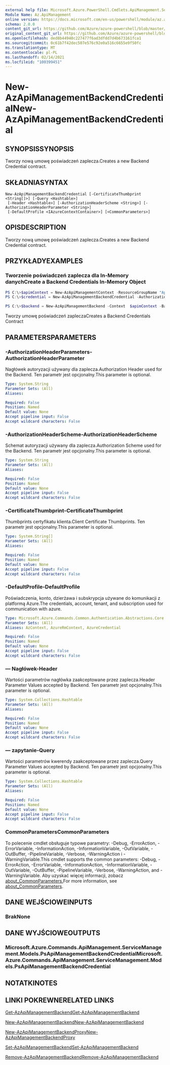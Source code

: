 ```yaml
---
external help file: Microsoft.Azure.PowerShell.Cmdlets.ApiManagement.ServiceManagement.dll-Help.xml
Module Name: Az.ApiManagement
online version: https://docs.microsoft.com/en-us/powershell/module/az.apimanagement/new-azapimanagementbackendcredential
schema: 2.0.0
content_git_url: https://github.com/Azure/azure-powershell/blob/master/src/ApiManagement/ApiManagement/help/New-AzApiManagementBackendCredential.md
original_content_git_url: https://github.com/Azure/azure-powershell/blob/master/src/ApiManagement/ApiManagement/help/New-AzApiManagementBackendCredential.md
ms.openlocfilehash: ded8b44940c227477f6ad3dfdd7d4b673161fca1
ms.sourcegitcommit: 0c61b7f42dec507e576c92e0a516c6655e9f50fc
ms.translationtype: MT
ms.contentlocale: pl-PL
ms.lasthandoff: 02/14/2021
ms.locfileid: "100399451"
---
```

# <span data-ttu-id="ea133-101">New-AzApiManagementBackendCredential</span><span class="sxs-lookup"><span data-stu-id="ea133-101">New-AzApiManagementBackendCredential</span></span>

## <span data-ttu-id="ea133-102">SYNOPSIS</span><span class="sxs-lookup"><span data-stu-id="ea133-102">SYNOPSIS</span></span>
<span data-ttu-id="ea133-103">Tworzy nową umowę poświadczeń zaplecza.</span><span class="sxs-lookup"><span data-stu-id="ea133-103">Creates a new Backend Credential contract.</span></span>

## <span data-ttu-id="ea133-104">SKŁADNIA</span><span class="sxs-lookup"><span data-stu-id="ea133-104">SYNTAX</span></span>

```
New-AzApiManagementBackendCredential [-CertificateThumbprint <String[]>] [-Query <Hashtable>]
 [-Header <Hashtable>] [-AuthorizationHeaderScheme <String>] [-AuthorizationHeaderParameter <String>]
 [-DefaultProfile <IAzureContextContainer>] [<CommonParameters>]
```

## <span data-ttu-id="ea133-105">OPIS</span><span class="sxs-lookup"><span data-stu-id="ea133-105">DESCRIPTION</span></span>
<span data-ttu-id="ea133-106">Tworzy nową umowę poświadczeń zaplecza.</span><span class="sxs-lookup"><span data-stu-id="ea133-106">Creates a new Backend Credential contract.</span></span>

## <span data-ttu-id="ea133-107">PRZYKŁADY</span><span class="sxs-lookup"><span data-stu-id="ea133-107">EXAMPLES</span></span>

### <span data-ttu-id="ea133-108">Tworzenie poświadczeń zaplecza dla In-Memory danych</span><span class="sxs-lookup"><span data-stu-id="ea133-108">Create a Backend Credentials In-Memory Object</span></span>
```powershell
PS C:\>$apimContext = New-AzApiManagementContext -ResourceGroupName "Api-Default-WestUS" -ServiceName "contoso"
PS C:\>$credential = New-AzApiManagementBackendCredential -AuthorizationHeaderScheme basic -AuthorizationHeaderParameter opensesame -Query @{"sv" = @('xx', 'bb'); "sr" = @('cc')} -Header @{"x-my-1" = @('val1', 'val2')}

PS C:\>$backend = New-AzApiManagementBackend -Context  $apimContext -BackendId 123 -Url 'https://contoso.com/awesomeapi' -Protocol http -Title "first backend" -SkipCertificateChainValidation $true -Credential $credential -Description "my backend"
```

<span data-ttu-id="ea133-109">Tworzy umowę poświadczeń zaplecza</span><span class="sxs-lookup"><span data-stu-id="ea133-109">Creates a Backend Credentials Contract</span></span>

## <span data-ttu-id="ea133-110">PARAMETERS</span><span class="sxs-lookup"><span data-stu-id="ea133-110">PARAMETERS</span></span>

### <span data-ttu-id="ea133-111">-AuthorizationHeaderParameters</span><span class="sxs-lookup"><span data-stu-id="ea133-111">-AuthorizationHeaderParameter</span></span>
<span data-ttu-id="ea133-112">Nagłówek autoryzacji używany dla zaplecza.</span><span class="sxs-lookup"><span data-stu-id="ea133-112">Authorization Header used for the Backend.</span></span>
<span data-ttu-id="ea133-113">Ten parametr jest opcjonalny.</span><span class="sxs-lookup"><span data-stu-id="ea133-113">This parameter is optional.</span></span>

```yaml
Type: System.String
Parameter Sets: (All)
Aliases:

Required: False
Position: Named
Default value: None
Accept pipeline input: False
Accept wildcard characters: False
```

### <span data-ttu-id="ea133-114">-AuthorizationHeaderScheme</span><span class="sxs-lookup"><span data-stu-id="ea133-114">-AuthorizationHeaderScheme</span></span>
<span data-ttu-id="ea133-115">Schemat autoryzacji używany dla zaplecza.</span><span class="sxs-lookup"><span data-stu-id="ea133-115">Authorization Scheme used for the Backend.</span></span>
<span data-ttu-id="ea133-116">Ten parametr jest opcjonalny.</span><span class="sxs-lookup"><span data-stu-id="ea133-116">This parameter is optional.</span></span>

```yaml
Type: System.String
Parameter Sets: (All)
Aliases:

Required: False
Position: Named
Default value: None
Accept pipeline input: False
Accept wildcard characters: False
```

### <span data-ttu-id="ea133-117">-CertificateThumbprint</span><span class="sxs-lookup"><span data-stu-id="ea133-117">-CertificateThumbprint</span></span>
<span data-ttu-id="ea133-118">Thumbprints certyfikatu klienta.</span><span class="sxs-lookup"><span data-stu-id="ea133-118">Client Certificate Thumbprints.</span></span>
<span data-ttu-id="ea133-119">Ten parametr jest opcjonalny.</span><span class="sxs-lookup"><span data-stu-id="ea133-119">This parameter is optional.</span></span>

```yaml
Type: System.String[]
Parameter Sets: (All)
Aliases:

Required: False
Position: Named
Default value: None
Accept pipeline input: False
Accept wildcard characters: False
```

### <span data-ttu-id="ea133-120">-DefaultProfile</span><span class="sxs-lookup"><span data-stu-id="ea133-120">-DefaultProfile</span></span>
<span data-ttu-id="ea133-121">Poświadczenia, konto, dzierżawa i subskrypcja używane do komunikacji z platformą Azure.</span><span class="sxs-lookup"><span data-stu-id="ea133-121">The credentials, account, tenant, and subscription used for communication with azure.</span></span>

```yaml
Type: Microsoft.Azure.Commands.Common.Authentication.Abstractions.Core.IAzureContextContainer
Parameter Sets: (All)
Aliases: AzContext, AzureRmContext, AzureCredential

Required: False
Position: Named
Default value: None
Accept pipeline input: False
Accept wildcard characters: False
```

### <span data-ttu-id="ea133-122">— Nagłówek</span><span class="sxs-lookup"><span data-stu-id="ea133-122">-Header</span></span>
<span data-ttu-id="ea133-123">Wartości parametrów nagłówka zaakceptowane przez zaplecza.</span><span class="sxs-lookup"><span data-stu-id="ea133-123">Header Parameter Values accepted by Backend.</span></span>
<span data-ttu-id="ea133-124">Ten parametr jest opcjonalny.</span><span class="sxs-lookup"><span data-stu-id="ea133-124">This parameter is optional.</span></span>

```yaml
Type: System.Collections.Hashtable
Parameter Sets: (All)
Aliases:

Required: False
Position: Named
Default value: None
Accept pipeline input: False
Accept wildcard characters: False
```

### <span data-ttu-id="ea133-125">— zapytanie</span><span class="sxs-lookup"><span data-stu-id="ea133-125">-Query</span></span>
<span data-ttu-id="ea133-126">Wartości parametrów kwerendy zaakceptowane przez zaplecza.</span><span class="sxs-lookup"><span data-stu-id="ea133-126">Query Parameter Values accepted by Backend.</span></span>
<span data-ttu-id="ea133-127">Ten parametr jest opcjonalny.</span><span class="sxs-lookup"><span data-stu-id="ea133-127">This parameter is optional.</span></span>

```yaml
Type: System.Collections.Hashtable
Parameter Sets: (All)
Aliases:

Required: False
Position: Named
Default value: None
Accept pipeline input: False
Accept wildcard characters: False
```

### <span data-ttu-id="ea133-128">CommonParameters</span><span class="sxs-lookup"><span data-stu-id="ea133-128">CommonParameters</span></span>
<span data-ttu-id="ea133-129">To polecenie cmdlet obsługuje typowe parametry: -Debug, -ErrorAction, -ErrorVariable, -InformationAction, -InformationVariable, -OutVariable, -OutBuffer, -PipelineVariable, -Verbose, -WarningAction i -WarningVariable.</span><span class="sxs-lookup"><span data-stu-id="ea133-129">This cmdlet supports the common parameters: -Debug, -ErrorAction, -ErrorVariable, -InformationAction, -InformationVariable, -OutVariable, -OutBuffer, -PipelineVariable, -Verbose, -WarningAction, and -WarningVariable.</span></span> <span data-ttu-id="ea133-130">Aby uzyskać więcej informacji, zobacz [about_CommonParameters.](https://go.microsoft.com/fwlink/?LinkID=113216)</span><span class="sxs-lookup"><span data-stu-id="ea133-130">For more information, see [about_CommonParameters](https://go.microsoft.com/fwlink/?LinkID=113216).</span></span>

## <span data-ttu-id="ea133-131">DANE WEJŚCIOWE</span><span class="sxs-lookup"><span data-stu-id="ea133-131">INPUTS</span></span>

### <span data-ttu-id="ea133-132">Brak</span><span class="sxs-lookup"><span data-stu-id="ea133-132">None</span></span>

## <span data-ttu-id="ea133-133">DANE WYJŚCIOWE</span><span class="sxs-lookup"><span data-stu-id="ea133-133">OUTPUTS</span></span>

### <span data-ttu-id="ea133-134">Microsoft.Azure.Commands.ApiManagement.ServiceManagement.Models.PsApiManagementBackendCredential</span><span class="sxs-lookup"><span data-stu-id="ea133-134">Microsoft.Azure.Commands.ApiManagement.ServiceManagement.Models.PsApiManagementBackendCredential</span></span>

## <span data-ttu-id="ea133-135">NOTATKI</span><span class="sxs-lookup"><span data-stu-id="ea133-135">NOTES</span></span>

## <span data-ttu-id="ea133-136">LINKI POKREWNE</span><span class="sxs-lookup"><span data-stu-id="ea133-136">RELATED LINKS</span></span>

[<span data-ttu-id="ea133-137">Get-AzApiManagementBackend</span><span class="sxs-lookup"><span data-stu-id="ea133-137">Get-AzApiManagementBackend</span></span>](./Get-AzApiManagementBackend.md)

[<span data-ttu-id="ea133-138">New-AzApiManagementBackend</span><span class="sxs-lookup"><span data-stu-id="ea133-138">New-AzApiManagementBackend</span></span>](./New-AzApiManagementBackend.md)

[<span data-ttu-id="ea133-139">New-AzApiManagementBackendProxy</span><span class="sxs-lookup"><span data-stu-id="ea133-139">New-AzApiManagementBackendProxy</span></span>](./New-AzApiManagementBackendProxy.md)

[<span data-ttu-id="ea133-140">Set-AzApiManagementBackend</span><span class="sxs-lookup"><span data-stu-id="ea133-140">Set-AzApiManagementBackend</span></span>](./Set-AzApiManagementBackend.md)

[<span data-ttu-id="ea133-141">Remove-AzApiManagementBackend</span><span class="sxs-lookup"><span data-stu-id="ea133-141">Remove-AzApiManagementBackend</span></span>](./Remove-AzApiManagementBackend.md)
